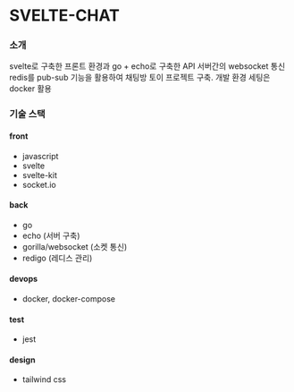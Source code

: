 # SVELTE-CHAT

### 소개
svelte로 구축한 프론트 환경과 go + echo로 구축한 API 서버간의 websocket 통신
redis를 pub-sub 기능을 활용하여 채팅방 토이 프로젝트 구축. 개발 환경 세팅은 docker 활용

### 기술 스택
#### front
- javascript
- svelte
- svelte-kit
- socket.io
#### back
- go
- echo (서버 구축)
- gorilla/websocket (소켓 통신)
- redigo (레디스 관리)
#### devops
- docker, docker-compose
#### test
- jest
#### design
- tailwind css




